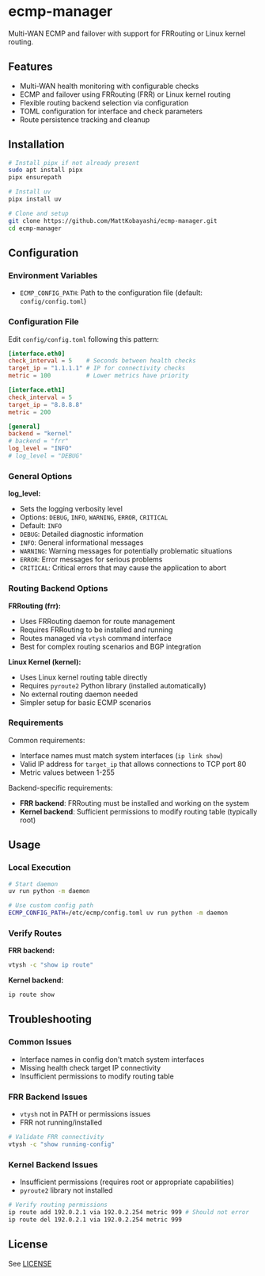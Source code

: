 # ecmp-manager

Multi-WAN ECMP and failover with support for FRRouting or Linux kernel routing.

## Features

- Multi-WAN health monitoring with configurable checks
- ECMP and failover using FRRouting (FRR) or Linux kernel routing
- Flexible routing backend selection via configuration
- TOML configuration for interface and check parameters
- Route persistence tracking and cleanup

## Installation

```bash
# Install pipx if not already present
sudo apt install pipx
pipx ensurepath

# Install uv
pipx install uv

# Clone and setup
git clone https://github.com/MattKobayashi/ecmp-manager.git
cd ecmp-manager
```

## Configuration

### Environment Variables

- `ECMP_CONFIG_PATH`: Path to the configuration file (default: `config/config.toml`)

### Configuration File

Edit `config/config.toml` following this pattern:

```toml
[interface.eth0]
check_interval = 5    # Seconds between health checks
target_ip = "1.1.1.1" # IP for connectivity checks
metric = 100          # Lower metrics have priority

[interface.eth1]
check_interval = 5
target_ip = "8.8.8.8"
metric = 200

[general]
backend = "kernel"
# backend = "frr"
log_level = "INFO"
# log_level = "DEBUG"
```

### General Options

**log_level:**

- Sets the logging verbosity level
- Options: `DEBUG`, `INFO`, `WARNING`, `ERROR`, `CRITICAL`
- Default: `INFO`
- `DEBUG`: Detailed diagnostic information
- `INFO`: General informational messages
- `WARNING`: Warning messages for potentially problematic situations
- `ERROR`: Error messages for serious problems
- `CRITICAL`: Critical errors that may cause the application to abort

### Routing Backend Options

**FRRouting (frr):**

- Uses FRRouting daemon for route management
- Requires FRRouting to be installed and running
- Routes managed via `vtysh` command interface
- Best for complex routing scenarios and BGP integration

**Linux Kernel (kernel):**

- Uses Linux kernel routing table directly
- Requires `pyroute2` Python library (installed automatically)
- No external routing daemon needed
- Simpler setup for basic ECMP scenarios

### Requirements

Common requirements:

- Interface names must match system interfaces (`ip link show`)
- Valid IP address for `target_ip` that allows connections to TCP port 80
- Metric values between 1-255

Backend-specific requirements:

- **FRR backend**: FRRouting must be installed and working on the system
- **Kernel backend**: Sufficient permissions to modify routing table (typically root)

## Usage

### Local Execution

```bash
# Start daemon
uv run python -m daemon

# Use custom config path
ECMP_CONFIG_PATH=/etc/ecmp/config.toml uv run python -m daemon
```

### Verify Routes

**FRR backend:**

```bash
vtysh -c "show ip route"
```

**Kernel backend:**

```bash
ip route show
```

## Troubleshooting

### Common Issues

- Interface names in config don't match system interfaces
- Missing health check target IP connectivity
- Insufficient permissions to modify routing table

### FRR Backend Issues

- `vtysh` not in PATH or permissions issues
- FRR not running/installed

```bash
# Validate FRR connectivity
vtysh -c "show running-config"
```

### Kernel Backend Issues

- Insufficient permissions (requires root or appropriate capabilities)
- `pyroute2` library not installed

```bash
# Verify routing permissions
ip route add 192.0.2.1 via 192.0.2.254 metric 999 # Should not error
ip route del 192.0.2.1 via 192.0.2.254 metric 999
```

## License

See [LICENSE](LICENSE)
